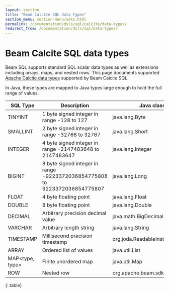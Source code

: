 ```yaml
---
layout: section
title: "Beam Calcite SQL data types"
section_menu: section-menu/sdks.html
permalink: /documentation/dsls/sql/calcite/data-types/
redirect_from: /documentation/dsls/sql/data-types/
---
```

<!--
Licensed under the Apache License, Version 2.0 (the "License");
you may not use this file except in compliance with the License.
You may obtain a copy of the License at

http://www.apache.org/licenses/LICENSE-2.0

Unless required by applicable law or agreed to in writing, software
distributed under the License is distributed on an "AS IS" BASIS,
WITHOUT WARRANTIES OR CONDITIONS OF ANY KIND, either express or implied.
See the License for the specific language governing permissions and
limitations under the License.
-->

# Beam Calcite SQL data types

Beam SQL supports standard SQL scalar data types as well as extensions
including arrays, maps, and nested rows. This page documents supported
[Apache Calcite data types](http://calcite.apache.org/docs/reference.html#data-types) supported by Beam Calcite SQL.

In Java, these types are mapped to Java types large enough to hold the
full range of values.

| SQL Type  | Description  | Java class |
| --------- | ------------ | ---------- |
| TINYINT   | 1 byte signed integer in range -128 to 127                                 | java.lang.Byte    |
| SMALLINT  | 2 byte signed integer in range -32768 to 32767                             | java.lang.Short   |
| INTEGER   | 4 byte signed integer in range -2147483648 to 2147483647                   | java.lang.Integer |
| BIGINT    | 8 byte signed integer in range -9223372036854775808 to 9223372036854775807 | java.lang.Long    |
| FLOAT     | 4 byte floating point                                     | java.lang.Float  |
| DOUBLE    | 8 byte floating point                                     | java.lang.Double |
| DECIMAL   | Arbitrary precision decimal value | java.math.BigDecimal     |
| VARCHAR   | Arbitrary length string           | java.lang.String         |
| TIMESTAMP | Millisecond precision timestamp   | org.joda.ReadableInstant |
| ARRAY<type>     | Ordered list of values      | java.util.List |
| MAP<type, type> | Finite unordered map        | java.util.Map  |
| ROW<fields>     | Nested row                  | org.apache.beam.sdk.values.Row |
{:.table}
